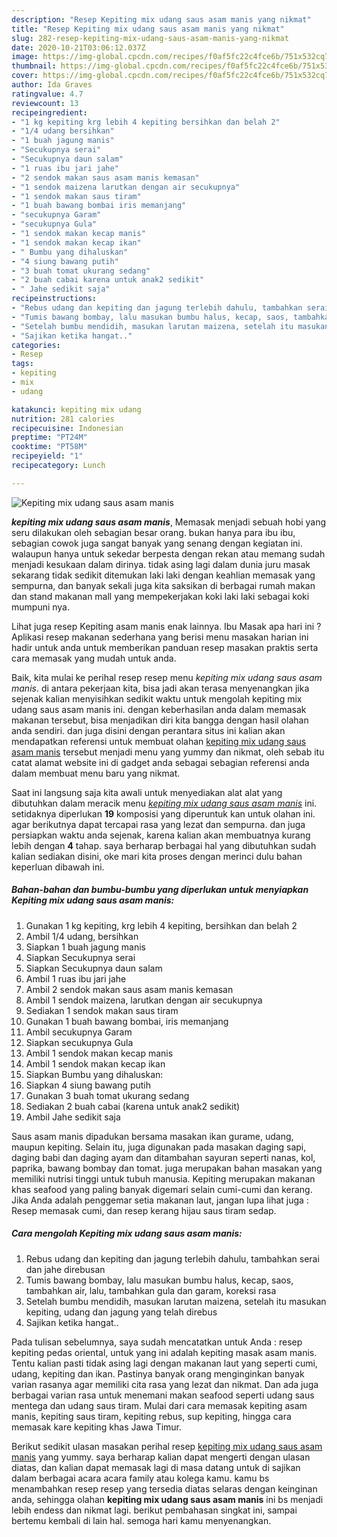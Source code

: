 ```yaml
---
description: "Resep Kepiting mix udang saus asam manis yang nikmat"
title: "Resep Kepiting mix udang saus asam manis yang nikmat"
slug: 282-resep-kepiting-mix-udang-saus-asam-manis-yang-nikmat
date: 2020-10-21T03:06:12.037Z
image: https://img-global.cpcdn.com/recipes/f0af5fc22c4fce6b/751x532cq70/kepiting-mix-udang-saus-asam-manis-foto-resep-utama.jpg
thumbnail: https://img-global.cpcdn.com/recipes/f0af5fc22c4fce6b/751x532cq70/kepiting-mix-udang-saus-asam-manis-foto-resep-utama.jpg
cover: https://img-global.cpcdn.com/recipes/f0af5fc22c4fce6b/751x532cq70/kepiting-mix-udang-saus-asam-manis-foto-resep-utama.jpg
author: Ida Graves
ratingvalue: 4.7
reviewcount: 13
recipeingredient:
- "1 kg kepiting krg lebih 4 kepiting bersihkan dan belah 2"
- "1/4 udang bersihkan"
- "1 buah jagung manis"
- "Secukupnya serai"
- "Secukupnya daun salam"
- "1 ruas ibu jari jahe"
- "2 sendok makan saus asam manis kemasan"
- "1 sendok maizena larutkan dengan air secukupnya"
- "1 sendok makan saus tiram"
- "1 buah bawang bombai iris memanjang"
- "secukupnya Garam"
- "secukupnya Gula"
- "1 sendok makan kecap manis"
- "1 sendok makan kecap ikan"
- " Bumbu yang dihaluskan"
- "4 siung bawang putih"
- "3 buah tomat ukurang sedang"
- "2 buah cabai karena untuk anak2 sedikit"
- " Jahe sedikit saja"
recipeinstructions:
- "Rebus udang dan kepiting dan jagung terlebih dahulu, tambahkan serai dan jahe direbusan"
- "Tumis bawang bombay, lalu masukan bumbu halus, kecap, saos, tambahkan air, lalu, tambahkan gula dan garam, koreksi rasa"
- "Setelah bumbu mendidih, masukan larutan maizena, setelah itu masukan kepiting, udang dan jagung yang telah direbus"
- "Sajikan ketika hangat.."
categories:
- Resep
tags:
- kepiting
- mix
- udang

katakunci: kepiting mix udang 
nutrition: 281 calories
recipecuisine: Indonesian
preptime: "PT24M"
cooktime: "PT58M"
recipeyield: "1"
recipecategory: Lunch

---
```



![Kepiting mix udang saus asam manis](https://img-global.cpcdn.com/recipes/f0af5fc22c4fce6b/751x532cq70/kepiting-mix-udang-saus-asam-manis-foto-resep-utama.jpg)

<b><i>kepiting mix udang saus asam manis</i></b>, Memasak menjadi sebuah hobi yang seru dilakukan oleh sebagian besar orang. bukan hanya para ibu ibu, sebagian cowok juga sangat banyak yang senang dengan kegiatan ini. walaupun hanya untuk sekedar berpesta dengan rekan atau memang sudah menjadi kesukaan dalam dirinya. tidak asing lagi dalam dunia juru masak sekarang tidak sedikit ditemukan laki laki dengan keahlian memasak yang sempurna, dan banyak sekali juga kita saksikan di berbagai rumah makan dan stand makanan mall yang mempekerjakan koki laki laki sebagai koki mumpuni nya.

Lihat juga resep Kepiting asam manis enak lainnya. Ibu Masak apa hari ini ? Aplikasi resep makanan sederhana yang berisi menu masakan harian ini hadir untuk anda untuk memberikan panduan resep masakan praktis serta cara memasak yang mudah untuk anda.

Baik, kita mulai ke perihal resep resep menu <i>kepiting mix udang saus asam manis</i>. di antara pekerjaan kita, bisa jadi akan terasa menyenangkan jika sejenak kalian menyisihkan sedikit waktu untuk mengolah kepiting mix udang saus asam manis ini. dengan keberhasilan anda dalam memasak makanan tersebut, bisa menjadikan diri kita bangga dengan hasil olahan anda sendiri. dan juga disini dengan perantara situs ini kalian akan mendapatkan referensi untuk membuat olahan <u>kepiting mix udang saus asam manis</u> tersebut menjadi menu yang yummy dan nikmat, oleh sebab itu catat alamat website ini di gadget anda sebagai sebagian referensi anda dalam membuat menu baru yang nikmat.


Saat ini langsung saja kita awali untuk menyediakan alat alat yang dibutuhkan dalam meracik menu <u><i>kepiting mix udang saus asam manis</i></u> ini. setidaknya diperlukan <b>19</b> komposisi yang diperuntuk kan untuk olahan ini. agar berikutnya dapat tercapai rasa yang lezat dan sempurna. dan juga persiapkan waktu anda sejenak, karena kalian akan membuatnya kurang lebih dengan <b>4</b> tahap. saya berharap berbagai hal yang dibutuhkan sudah kalian sediakan disini, oke mari kita proses dengan merinci dulu bahan keperluan dibawah ini.

<!--inarticleads1-->

##### Bahan-bahan dan bumbu-bumbu yang diperlukan untuk menyiapkan Kepiting mix udang saus asam manis:

1. Gunakan 1 kg kepiting, krg lebih 4 kepiting, bersihkan dan belah 2
1. Ambil 1/4 udang, bersihkan
1. Siapkan 1 buah jagung manis
1. Siapkan Secukupnya serai
1. Siapkan Secukupnya daun salam
1. Ambil 1 ruas ibu jari jahe
1. Ambil 2 sendok makan saus asam manis kemasan
1. Ambil 1 sendok maizena, larutkan dengan air secukupnya
1. Sediakan 1 sendok makan saus tiram
1. Gunakan 1 buah bawang bombai, iris memanjang
1. Ambil secukupnya Garam
1. Siapkan secukupnya Gula
1. Ambil 1 sendok makan kecap manis
1. Ambil 1 sendok makan kecap ikan
1. Siapkan  Bumbu yang dihaluskan:
1. Siapkan 4 siung bawang putih
1. Gunakan 3 buah tomat ukurang sedang
1. Sediakan 2 buah cabai (karena untuk anak2 sedikit)
1. Ambil  Jahe sedikit saja


Saus asam manis dipadukan bersama masakan ikan gurame, udang, maupun kepiting. Selain itu, juga digunakan pada masakan daging sapi, daging babi dan daging ayam dan ditambahan sayuran seperti nanas, kol, paprika, bawang bombay dan tomat. juga merupakan bahan masakan yang memiliki nutrisi tinggi untuk tubuh manusia. Kepiting merupakan makanan khas seafood yang paling banyak digemari selain cumi-cumi dan kerang. Jika Anda adalah penggemar setia makanan laut, jangan lupa lihat juga : Resep memasak cumi, dan resep kerang hijau saus tiram sedap. 

<!--inarticleads2-->

##### Cara mengolah Kepiting mix udang saus asam manis:

1. Rebus udang dan kepiting dan jagung terlebih dahulu, tambahkan serai dan jahe direbusan
1. Tumis bawang bombay, lalu masukan bumbu halus, kecap, saos, tambahkan air, lalu, tambahkan gula dan garam, koreksi rasa
1. Setelah bumbu mendidih, masukan larutan maizena, setelah itu masukan kepiting, udang dan jagung yang telah direbus
1. Sajikan ketika hangat..


Pada tulisan sebelumnya, saya sudah mencatatkan untuk Anda : resep kepiting pedas oriental, untuk yang ini adalah kepiting masak asam manis. Tentu kalian pasti tidak asing lagi dengan makanan laut yang seperti cumi, udang, kepiting dan ikan. Pastinya banyak orang menginginkan banyak varian rasanya agar memiliki cita rasa yang lezat dan nikmat. Dan ada juga berbagai varian rasa untuk menemani makan seafood seperti udang saus mentega dan udang saus tiram. Mulai dari cara memasak kepiting asam manis, kepiting saus tiram, kepiting rebus, sup kepiting, hingga cara memasak kare kepiting khas Jawa Timur. 

Berikut sedikit ulasan masakan perihal resep <u>kepiting mix udang saus asam manis</u> yang yummy. saya berharap kalian dapat mengerti dengan ulasan diatas, dan kalian dapat memasak lagi di masa datang untuk di sajikan dalam berbagai acara acara family atau kolega kamu. kamu bs menambahkan resep resep yang tersedia diatas selaras dengan keinginan anda, sehingga olahan <b>kepiting mix udang saus asam manis</b> ini bs menjadi lebih endess dan nikmat lagi. berikut pembahasan singkat ini, sampai bertemu kembali di lain hal. semoga hari kamu menyenangkan.
